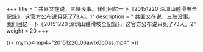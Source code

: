 +++
title = " 共匪又在说，三峡没事。我们回忆一下《20151220 深圳山體滑坡全記錄》，这官方公布说只死了73人。1"
description = " 共匪又在说，三峡没事。我们回忆一下《20151220 深圳山體滑坡全記錄》，这官方公布说只死了73人。2"
weight = 20
+++

{{< mymp4 mp4="20151220_06awlx0b0as.mp4" >}}

